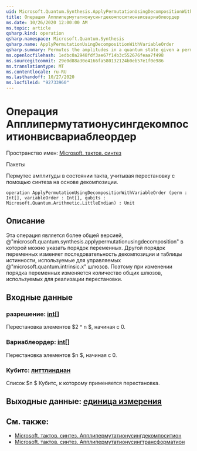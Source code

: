 ```yaml
---
uid: Microsoft.Quantum.Synthesis.ApplyPermutationUsingDecompositionWithVariableOrder
title: Операция Апплипермутатионусингдекомпоситионвисвариаблеордер
ms.date: 10/26/2020 12:00:00 AM
ms.topic: article
qsharp.kind: operation
qsharp.namespace: Microsoft.Quantum.Synthesis
qsharp.name: ApplyPermutationUsingDecompositionWithVariableOrder
qsharp.summary: Permutes the amplitudes in a quantum state given a permutation using decomposition-based synthesis.
ms.openlocfilehash: 1edbc0a2948fdf3ae67f14b3c552676feaa7f498
ms.sourcegitcommit: 29e0d88a30e4166fa580132124b0eb57e1f0e986
ms.translationtype: MT
ms.contentlocale: ru-RU
ms.lasthandoff: 10/27/2020
ms.locfileid: "92733960"
---
```

# <a name="applypermutationusingdecompositionwithvariableorder-operation"></a>Операция Апплипермутатионусингдекомпоситионвисвариаблеордер

Пространство имен: [Microsoft. тактов. синтез](xref:Microsoft.Quantum.Synthesis)

Пакеты [](https://nuget.org/packages/)


Пермутес амплитуды в состоянии такта, учитывая перестановку с помощью синтеза на основе декомпозиции.

```qsharp
operation ApplyPermutationUsingDecompositionWithVariableOrder (perm : Int[], variableOrder : Int[], qubits : Microsoft.Quantum.Arithmetic.LittleEndian) : Unit
```


## <a name="description"></a>Описание

Эта операция является более общей версией, @"microsoft.quantum.synthesis.applypermutationusingdecomposition" в которой можно указать порядок переменных. Другой порядок переменных изменяет последовательность декомпозиции и таблицы истинности, используемые для управляемых @"microsoft.quantum.intrinsic.x" шлюзов.  Поэтому при изменении порядка переменных изменяется количество общих шлюзов, используемых для реализации перестановки.

## <a name="input"></a>Входные данные

### <a name="perm--int"></a>разрешение: [int](xref:microsoft.quantum.lang-ref.int)[]

Перестановка элементов $2 ^ n $, начиная с 0.


### <a name="variableorder--int"></a>Вариаблеордер: [int](xref:microsoft.quantum.lang-ref.int)[]

Перестановка элементов $n $, начиная с 0.


### <a name="qubits--littleendian"></a>Кубитс: [литтлиндиан](xref:Microsoft.Quantum.Arithmetic.LittleEndian)

Список $n $ Кубитс, к которому применяется перестановка.



## <a name="output--unit"></a>Выходные данные: [единица измерения](xref:microsoft.quantum.lang-ref.unit)



## <a name="see-also"></a>См. также:

- [Microsoft. тактов. синтез. Апплипермутатионусингдекомпоситион](xref:Microsoft.Quantum.Synthesis.ApplyPermutationUsingDecomposition)
- [Microsoft. тактов. синтез. Апплипермутатионусингтрансформатион](xref:Microsoft.Quantum.Synthesis.ApplyPermutationUsingTransformation)